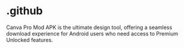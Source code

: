 # .github
Canva Pro Mod APK is the ultimate design tool, offering a seamless download experience for Android users who need access to Premium Unlocked features.
